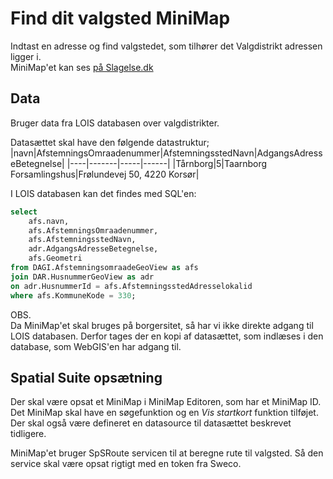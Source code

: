 # Find dit valgsted MiniMap
Indtast en adresse og find valgstedet, som tilhører det Valgdistrikt adressen ligger i.  
MiniMap'et kan ses [på Slagelse.dk](https://www.slagelse.dk/da/demokrati-og-udvikling/valg-og-folkeafstemning/europa-parlamentsvalg/valgsteder)

## Data
Bruger data fra LOIS databasen over valgdistrikter. 

Datasættet skal have den følgende datastruktur;
|navn|AfstemningsOmraadenummer|AfstemningsstedNavn|AdgangsAdresseBetegnelse|
|----|-------|-----|------|
|Tårnborg|5|Taarnborg Forsamlingshus|Frølundevej 50, 4220 Korsør|

I LOIS databasen kan det findes med SQL'en:
```sql
select
	afs.navn,
	afs.AfstemningsOmraadenummer,
	afs.AfstemningsstedNavn,
	adr.AdgangsAdresseBetegnelse,
	afs.Geometri
from DAGI.AfstemningsomraadeGeoView as afs
join DAR.HusnummerGeoView as adr 
on adr.HusnummerId = afs.AfstemningsstedAdresselokalid  
where afs.KommuneKode = 330;
```

OBS.  
Da MiniMap'et skal bruges på borgersitet, så har vi ikke direkte adgang til LOIS databasen. Derfor tages der en kopi af datasættet, som indlæses i den database, som WebGIS'en har adgang til.

## Spatial Suite opsætning
Der skal være opsat et MiniMap i MiniMap Editoren, som har et MiniMap ID. Det MiniMap skal have en søgefunktion og en _Vis startkort_ funktion tilføjet.  
Der skal også være defineret en datasource til datasættet beskrevet tidligere.

MiniMap'et bruger SpSRoute servicen til at beregne rute til valgsted. Så den service skal være opsat rigtigt med en token fra Sweco.